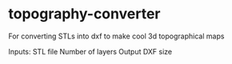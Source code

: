 # topography-converter

For converting STLs into dxf to make cool 3d topographical maps

Inputs:
STL file
Number of layers
Output DXF size